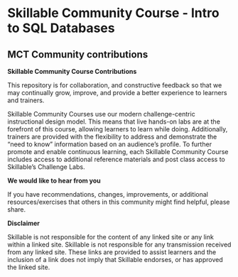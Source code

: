 # Skillable Community Course - Intro to SQL Databases
## MCT Community contributions

**Skillable Community Course Contributions**

This repository is for collaboration, and constructive feedback so that we may continually grow, improve, and provide a better experience to learners and trainers. 

Skillable Community Courses use our modern challenge-centric instructional design model. This means that live hands-on labs are at the forefront of this course, allowing learners to learn while doing. Additionally, trainers are provided with the flexibility to address and demonstrate the “need to know” information based on an audience’s profile. To further promote and enable continuous learning, each Skillable Community Course includes access to additional reference materials and post class access to Skillable’s Challenge Labs. 

**We would like to hear from you**

If you have recommendations, changes, improvements, or additional resources/exercises that others in this community might find helpful, please share.

**Disclaimer**

Skillable is not responsible for the content of any linked site or any link within a linked site. Skillable is not responsible for any transmission received from any linked site. These links are provided to assist learners and the inclusion of a link does not imply that Skillable endorses, or has approved the linked site.

